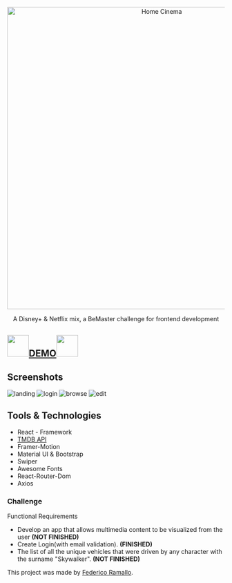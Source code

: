 <p align="center">
    <img alt="Home Cinema" src="https://fontmeme.com/permalink/220824/21ad60813ead7f189384e600cde2bd44.png" width="700">
</p>

<div align="center">

<p align="center">
  A Disney+ & Netflix mix, a BeMaster challenge for frontend development
</p>

</div>

## <img src="https://cdn.icon-icons.com/icons2/3063/PNG/512/popcorn_cinema_icon_190843.png" width="50px"/><a href="https://netflix-ramallo.netlify.app/" target="_blank">DEMO</a><img src="https://cdn.icon-icons.com/icons2/3063/PNG/512/popcorn_cinema_icon_190843.png" width="50px"/>
## Screenshots
<img src="https://i.ibb.co/RNgxG5F/Proyecto1.png" target="_blank" alt="landing"/>
<img src="https://i.ibb.co/p47s1Mp/Proyecto2.png" target="_blank" alt="login"/>
<img src="https://i.ibb.co/qYML5Gm/Proyecto3.png" target="_blank" alt="browse"/>
<img src="https://i.ibb.co/60MH3Wk/Proyecto4.png" target="_blank" alt="edit"/>


## Tools & Technologies 
- React - Framework
- [TMDB API](https://www.themoviedb.org/) 
- Framer-Motion
- Material UI & Bootstrap
- Swiper
- Awesome Fonts
- React-Router-Dom
- Axios

### Challenge

Functional Requirements

* Develop an app that allows multimedia content to be visualized from the user **(NOT FINISHED)**
* Create Login(with email validation). **(FINISHED)**
* The list of all the unique vehicles that were driven by any character with the surname "Skywalker". **(NOT FINISHED)**



This project was made by [Federico Ramallo](https://github.com/Fede-Ramallo).